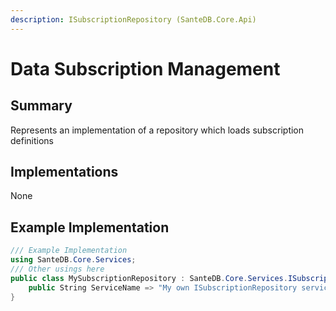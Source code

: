 ```yaml
---
description: ISubscriptionRepository (SanteDB.Core.Api)
---
```


# Data Subscription Management

## Summary

Represents an implementation of a repository which loads subscription definitions

## Implementations

None

## Example Implementation

```csharp
/// Example Implementation
using SanteDB.Core.Services;
/// Other usings here
public class MySubscriptionRepository : SanteDB.Core.Services.ISubscriptionRepository { 
    public String ServiceName => "My own ISubscriptionRepository service";
}
```
